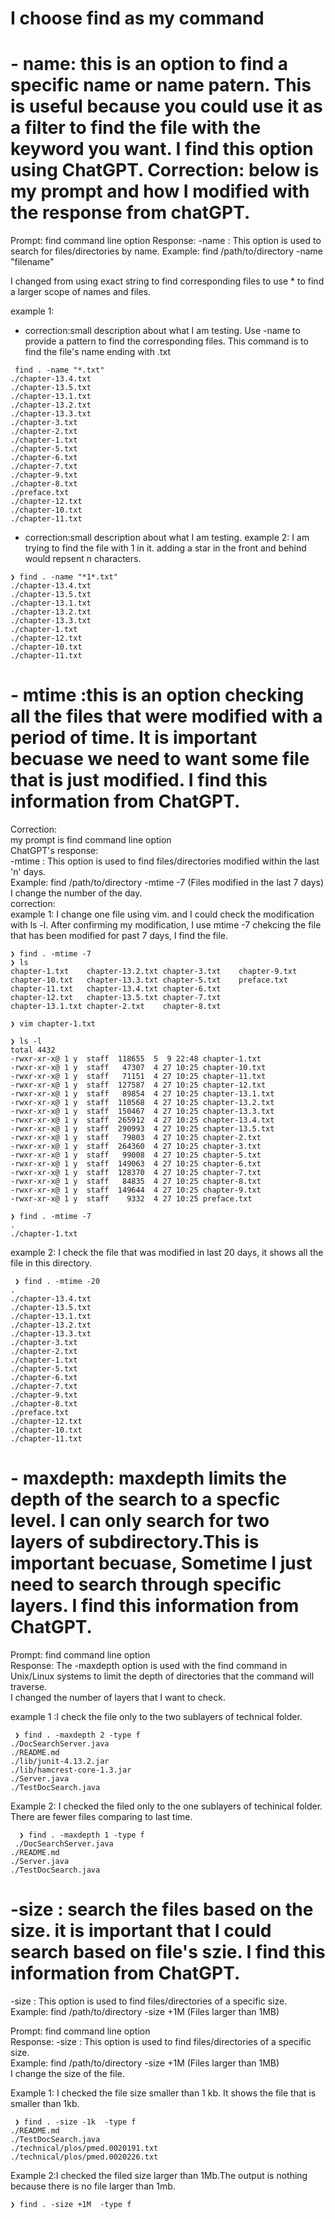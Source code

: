 # I choose find as my command 
#   - name: this is an option to find a specific name or name patern. This is useful because you could use it as a filter to find the file with the keyword you want. I find this option using ChatGPT. Correction: below is my prompt and how I modified with the response from chatGPT.

Prompt: find command line option
Response:
-name : This option is used to search for files/directories by name.
Example: find /path/to/directory -name "filename"

I changed from using exact string to find corresponding files to use * to find a larger scope of names and files.

example 1:
* correction:small description about what I am testing.
Use -name to provide a pattern to find the corresponding files.
This command is to find the file's name ending with .txt
```
 find . -name "*.txt"
./chapter-13.4.txt
./chapter-13.5.txt
./chapter-13.1.txt
./chapter-13.2.txt
./chapter-13.3.txt
./chapter-3.txt
./chapter-2.txt
./chapter-1.txt
./chapter-5.txt
./chapter-6.txt
./chapter-7.txt
./chapter-9.txt
./chapter-8.txt
./preface.txt
./chapter-12.txt
./chapter-10.txt
./chapter-11.txt
```

* correction:small description about what I am testing.
example 2:
I am trying to find the file with 1 in it. adding a star in the front and behind would repsent n characters.
```
❯ find . -name "*1*.txt"
./chapter-13.4.txt
./chapter-13.5.txt
./chapter-13.1.txt
./chapter-13.2.txt
./chapter-13.3.txt
./chapter-1.txt
./chapter-12.txt
./chapter-10.txt
./chapter-11.txt
```

#  - mtime <digit>:this is an option checking all the files that were modified with a period of time. It is important becuase we need to want some file that is just modified. I find this information from ChatGPT.
 Correction:  
 my prompt is find command line option  
ChatGPT's response:  
 -mtime : This option is used to find files/directories modified within the last 'n' days.  
Example: find /path/to/directory -mtime -7 (Files modified in the last 7 days)  
 I change the number of the day.    
 correction:  
 example 1: I change one file using vim. and I could check the modification with ls -l. After confirming my modification, I use mtime -7 chekcing the file that has been modified for past 7 days, I find the file.  
```
❯ find . -mtime -7
❯ ls
chapter-1.txt    chapter-13.2.txt chapter-3.txt    chapter-9.txt
chapter-10.txt   chapter-13.3.txt chapter-5.txt    preface.txt
chapter-11.txt   chapter-13.4.txt chapter-6.txt
chapter-12.txt   chapter-13.5.txt chapter-7.txt
chapter-13.1.txt chapter-2.txt    chapter-8.txt
 
❯ vim chapter-1.txt
 
❯ ls -l
total 4432
-rwxr-xr-x@ 1 y  staff  118655  5  9 22:48 chapter-1.txt
-rwxr-xr-x@ 1 y  staff   47307  4 27 10:25 chapter-10.txt
-rwxr-xr-x@ 1 y  staff   71151  4 27 10:25 chapter-11.txt
-rwxr-xr-x@ 1 y  staff  127587  4 27 10:25 chapter-12.txt
-rwxr-xr-x@ 1 y  staff   89854  4 27 10:25 chapter-13.1.txt
-rwxr-xr-x@ 1 y  staff  110568  4 27 10:25 chapter-13.2.txt
-rwxr-xr-x@ 1 y  staff  150467  4 27 10:25 chapter-13.3.txt
-rwxr-xr-x@ 1 y  staff  265912  4 27 10:25 chapter-13.4.txt
-rwxr-xr-x@ 1 y  staff  290993  4 27 10:25 chapter-13.5.txt
-rwxr-xr-x@ 1 y  staff   79803  4 27 10:25 chapter-2.txt
-rwxr-xr-x@ 1 y  staff  264360  4 27 10:25 chapter-3.txt
-rwxr-xr-x@ 1 y  staff   99008  4 27 10:25 chapter-5.txt
-rwxr-xr-x@ 1 y  staff  149063  4 27 10:25 chapter-6.txt
-rwxr-xr-x@ 1 y  staff  128370  4 27 10:25 chapter-7.txt
-rwxr-xr-x@ 1 y  staff   84835  4 27 10:25 chapter-8.txt
-rwxr-xr-x@ 1 y  staff  149644  4 27 10:25 chapter-9.txt
-rwxr-xr-x@ 1 y  staff    9332  4 27 10:25 preface.txt
 
❯ find . -mtime -7
.
./chapter-1.txt
```

 example 2: I check the file that was modified in last 20 days, it shows all the file in this directory.
```
 ❯ find . -mtime -20
.
./chapter-13.4.txt
./chapter-13.5.txt
./chapter-13.1.txt
./chapter-13.2.txt
./chapter-13.3.txt
./chapter-3.txt
./chapter-2.txt
./chapter-1.txt
./chapter-5.txt
./chapter-6.txt
./chapter-7.txt
./chapter-9.txt
./chapter-8.txt
./preface.txt
./chapter-12.txt
./chapter-10.txt
./chapter-11.txt
```

#  - maxdepth: maxdepth limits the depth of the search to a specfic level. I can only search for two layers of subdirectory.This is important becuase, Sometime I just need to search through specific layers. I find this information from ChatGPT.
 Prompt: find command line option  
 Response: The -maxdepth option is used with the find command in Unix/Linux systems to limit the depth of directories that the command will traverse.  
 I changed the number of layers that I want to check.  
 
 example 1 :I check the file only to the two sublayers of technical folder.  
``` 
 ❯ find . -maxdepth 2 -type f
./DocSearchServer.java
./README.md
./lib/junit-4.13.2.jar
./lib/hamcrest-core-1.3.jar
./Server.java
./TestDocSearch.java
```
 Example 2: I checked the filed only to the one sublayers of techinical folder. There are fewer files comparing to last time.
```
  ❯ find . -maxdepth 1 -type f
 ./DocSearchServer.java
./README.md
./Server.java
./TestDocSearch.java
```
 
 #  -size <file size>: search the files based on the size. it is important that I could search based on file's szie. I find this information from ChatGPT.
 
 -size : This option is used to find files/directories of a specific size.
Example: find /path/to/directory -size +1M (Files larger than 1MB)  
 
 Prompt: find command line option  
 Response: -size : This option is used to find files/directories of a specific size.  
Example: find /path/to/directory -size +1M (Files larger than 1MB)  
 I change the size of the file.  
 
Example 1: I checked the file size smaller than 1 kb. It shows the file that is smaller than 1kb.  
```
 ❯ find . -size -1k  -type f
./README.md
./TestDocSearch.java
./technical/plos/pmed.0020191.txt
./technical/plos/pmed.0020226.txt
```
 Example 2:I checked the filed size larger than 1Mb.The output is nothing because there is no file larger than 1mb.
 ``` 
 ❯ find . -size +1M  -type f
 ```
